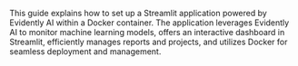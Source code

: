 This guide explains how to set up a Streamlit application powered by Evidently AI within a Docker container. The application leverages Evidently AI to monitor machine learning models, offers an interactive dashboard in Streamlit, efficiently manages reports and projects, and utilizes Docker for seamless deployment and management.

